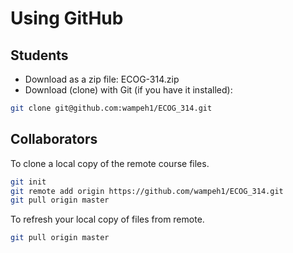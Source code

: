 # Using GitHub

## Students

* Download as a zip file: ECOG-314.zip
* Download (clone) with Git (if you have it installed):

```bash
git clone git@github.com:wampeh1/ECOG_314.git
```


## Collaborators

To clone a local copy of the remote course files.

```bash
git init
git remote add origin https://github.com/wampeh1/ECOG_314.git
git pull origin master
```

To refresh your local copy of files from remote.

```bash
git pull origin master
```